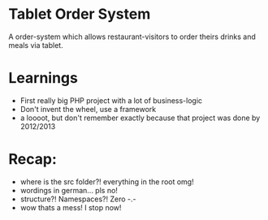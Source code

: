 # Tablet Order System
A order-system which allows restaurant-visitors to order theirs drinks and meals via tablet.

# Learnings
- First really big PHP project with a lot of business-logic
- Don't invent the wheel, use a framework
- a loooot, but don't remember exactly because that project was done by 2012/2013

# Recap:
- where is the src folder?! everything in the root omg!
- wordings in german... pls no!
- structure?! Namespaces?! Zero -.- 
- wow thats a mess! I stop now!
